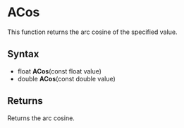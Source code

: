 # ACos #

This function returns the arc cosine of the specified value.

## Syntax ##

- float **ACos**(const float value)
- double **ACos**(const double value)

## Returns ##

Returns the arc cosine.

